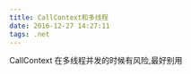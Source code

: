 ```yaml
---
title: CallContext和多线程 
date: 2016-12-27 14:27:11
tags: .net
---
```


 CallContext 在多线程并发的时候有风险,最好别用

